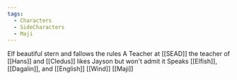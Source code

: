 ```yaml
---
tags:
  - Characters
  - SideCharacters
  - Maji
---
```

Elf
beautiful
stern and fallows the rules
A Teacher at [[SEAD]]
the teacher of [[Hans]] and [[Cledus]]
likes Jayson but won't admit it 
Speaks [[Elfish]], [[Dagalin]], and [[English]]
[[Wind]] [[Maji]]